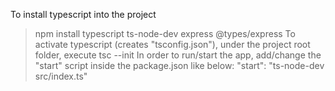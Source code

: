 To install typescript into the project
> npm install typescript ts-node-dev express @types/express
To activate typescript (creates "tsconfig.json"), under the project root folder, execute
> tsc --init
In order to run/start the app, add/change the "start" script inside the package.json like below:
> "start": "ts-node-dev src/index.ts"